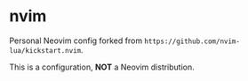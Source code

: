 # nvim

Personal Neovim config forked from `https://github.com/nvim-lua/kickstart.nvim`.

This is a configuration, **NOT** a Neovim distribution.

